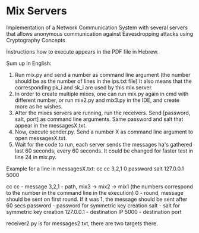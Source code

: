 # Mix Servers

Implementation of a Network Communication System with several servers that allows anonymous communication against Eavesdropping attacks using Cryptography Concepts

Instructions how to execute appears in the PDF file in Hebrew.

Sum up in English:
 1. Run mix.py and send a number as command line argument (the number should be as the number of lines in the ips.txt file)
    It also means that the corresponding pk_i and sk_i are used by this mix server.
 2. In order to create multiple mixes, one can run mix.py again in cmd with different number, or run mix2.py and mix3.py in the IDE, and create more as he wishes.
 3. After the mixes servers are running, run the receivers. Send [password, salt, port] as command line arguments. Same password and salt that appear in the messagesX.txt.
 4. Now, execute sender.py. Send a number X as command line argument to open messagesX.txt.
 5. Wait for the code to run, each server sends the messages ha's gathered last 60 seconds, every 60 seconds. It could be changed for faster test in line 24 in mix.py.

Example for a line in messagesX.txt:
  cc cc 3,2,1 0 password salt 127.0.0.1 5000
  
  cc cc - message
  3,2,1 - path, mix3 -> mix2 -> mix1 (the numbers correspond to the number in the command line in the execution)
  0 - round, message should be sent on first round. If it was 1, the message should be sent after 60 secs
  password - password for symmetric key creation
  salt - salt for symmetric key creation
  127.0.0.1 - destination IP
  5000 - destination port
 
receiver2.py is for messages2.txt, there are two targets there.
